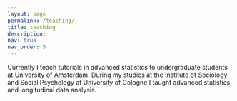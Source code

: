```yaml
---
layout: page
permalink: /teaching/
title: teaching
description: 
nav: true
nav_order: 5
---
```


Currently I teach tutorials in advanced statistics to undergraduate students at University of Amsterdam. During my studies at the Institute of Sociology and Social Psychology at University of Cologne I taught advanced statistics and longitudinal data analysis.
